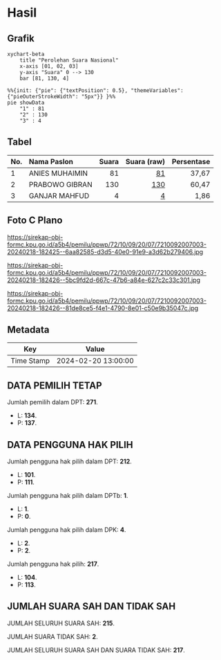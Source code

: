 # Hasil

## Grafik

```mermaid
xychart-beta
    title "Perolehan Suara Nasional"
    x-axis [01, 02, 03]
    y-axis "Suara" 0 --> 130
    bar [81, 130, 4]
```

```mermaid
%%{init: {"pie": {"textPosition": 0.5}, "themeVariables": {"pieOuterStrokeWidth": "5px"}} }%%
pie showData
    "1" : 81
    "2" : 130
    "3" : 4
```

## Tabel

| No. | Nama Paslon    | Suara | Suara (raw) | Persentase |
|:--- |:-------------- | -----:| -----------:| ----------:|
| 1   | ANIES MUHAIMIN | 81    | [81][p-1]   | 37,67      |
| 2   | PRABOWO GIBRAN | 130   | [130][p-2]  | 60,47      |
| 3   | GANJAR MAHFUD  | 4     | [4][p-3]    | 1,86       |


[p-1]: https://github.com/gigit-pemilu/pemilu-2024/blob/main/pilpres/hitung-suara/sub/72-sulawesi-tengah/sub/10-sigi/sub/09-dolo-selatan/sub/2007-balongga/sub/003-tps/sub/paslon-1.txt
[p-2]: https://github.com/gigit-pemilu/pemilu-2024/blob/main/pilpres/hitung-suara/sub/72-sulawesi-tengah/sub/10-sigi/sub/09-dolo-selatan/sub/2007-balongga/sub/003-tps/sub/paslon-2.txt
[p-3]: https://github.com/gigit-pemilu/pemilu-2024/blob/main/pilpres/hitung-suara/sub/72-sulawesi-tengah/sub/10-sigi/sub/09-dolo-selatan/sub/2007-balongga/sub/003-tps/sub/paslon-3.txt

## Foto C Plano

https://sirekap-obj-formc.kpu.go.id/a5b4/pemilu/ppwp/72/10/09/20/07/7210092007003-20240218-182425--6aa82585-d3d5-40e0-91e9-a3d62b279406.jpg

https://sirekap-obj-formc.kpu.go.id/a5b4/pemilu/ppwp/72/10/09/20/07/7210092007003-20240218-182426--5bc9fd2d-667c-47b6-a84e-627c2c33c301.jpg

https://sirekap-obj-formc.kpu.go.id/a5b4/pemilu/ppwp/72/10/09/20/07/7210092007003-20240218-182426--81de8ce5-f4e1-4790-8e01-c50e9b35047c.jpg


## Metadata

| Key        | Value               |
| ---------- | ------------------- |
| Time Stamp | 2024-02-20 13:00:00 |


## DATA PEMILIH TETAP

Jumlah pemilih dalam DPT: **271**.
 * L: **134**.
 * P: **137**.

## DATA PENGGUNA HAK PILIH

Jumlah pengguna hak pilih dalam DPT: **212**.
 * L: **101**.
 * P: **111**.

Jumlah pengguna hak pilih dalam DPTb: **1**.
 * L: **1**.
 * P: **0**.

Jumlah pengguna hak pilih dalam DPK: **4**.
 * L: **2**.
 * P: **2**.

Jumlah pengguna hak pilih: **217**.
 * L: **104**.
 * P: **113**.

## JUMLAH SUARA SAH DAN TIDAK SAH

JUMLAH SELURUH SUARA SAH: **215**.

JUMLAH SUARA TIDAK SAH: **2**.

JUMLAH SELURUH SUARA SAH DAN SUARA TIDAK SAH: **217**.


